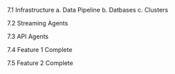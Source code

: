 
   7.1 Infrastructure
      a. Data Pipeline
      b. Datbases
      c. Clusters 

   7.2 Streaming Agents

   7.3 API Agents 

   7.4 Feature 1 Complete

   7.5 Feature 2 Complete  
